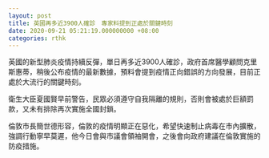```yaml
---
layout: post
title: 英國再多近3900人確診　專家料提到正處於關鍵時刻
date: 2020-09-21 05:21:19.000000000 +08:00
categories: rthk
---
```


英國的新型肺炎疫情持續反彈，單日再多近3900人確診，政府首席醫學顧問克里斯惠蒂，稍後公布疫情的最新數據，預料會提到疫情正向錯誤的方向發展，目前正處於大流行的關鍵時刻。

衛生大臣夏國賢早前警告，民眾必須遵守自我隔離的規則，否則會被處於巨額罰款，又未有排除再次實施全國封鎖。

倫敦市長簡世德形容，倫敦的疫情明顯正在惡化，希望快速制止病毒在市內擴散，強調行動寧早莫遲，他今日會與市議會領袖開會，之後會向政府建議在倫敦實施的防疫措施。
